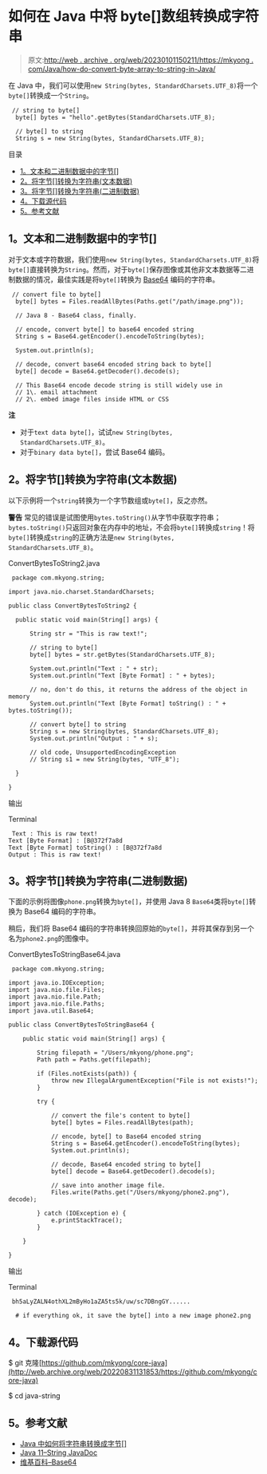 # 如何在 Java 中将 byte[]数组转换成字符串

> 原文:[http://web . archive . org/web/20230101150211/https://mkyong . com/Java/how-do-convert-byte-array-to-string-in-Java/](http://web.archive.org/web/20230101150211/https://mkyong.com/java/how-do-convert-byte-array-to-string-in-java/)

在 Java 中，我们可以使用`new String(bytes, StandardCharsets.UTF_8)`将一个`byte[]`转换成一个`String`。

```
 // string to byte[]
  byte[] bytes = "hello".getBytes(StandardCharsets.UTF_8);

  // byte[] to string
  String s = new String(bytes, StandardCharsets.UTF_8); 
```

目录

*   [1。文本和二进制数据中的字节[]](#byte-in-text-and-binary-data)
*   [2。将字节[]转换为字符串(文本数据)](#convert-byte-to-string-text-data)
*   [3。将字节[]转换为字符串(二进制数据)](#convert-byte-to-string-binary-data)
*   [4。下载源代码](#download-source-code)
*   [5。参考文献](#references)

## 1。文本和二进制数据中的字节[]

对于文本或字符数据，我们使用`new String(bytes, StandardCharsets.UTF_8)`将`byte[]`直接转换为`String`。然而，对于`byte[]`保存图像或其他非文本数据等二进制数据的情况，最佳实践是将`byte[]`转换为 [Base64](http://web.archive.org/web/20220831131853/https://en.wikipedia.org/wiki/Base64) 编码的字符串。

```
 // convert file to byte[]
  byte[] bytes = Files.readAllBytes(Paths.get("/path/image.png"));

  // Java 8 - Base64 class, finally.

  // encode, convert byte[] to base64 encoded string
  String s = Base64.getEncoder().encodeToString(bytes);

  System.out.println(s);

  // decode, convert base64 encoded string back to byte[]
  byte[] decode = Base64.getDecoder().decode(s);

  // This Base64 encode decode string is still widely use in
  // 1\. email attachment
  // 2\. embed image files inside HTML or CSS 
```

**注**

*   对于`text data byte[]`，试试`new String(bytes, StandardCharsets.UTF_8)`。
*   对于`binary data byte[]`，尝试 Base64 编码。

## 2。将字节[]转换为字符串(文本数据)

以下示例将一个`string`转换为一个字节数组或`byte[]`，反之亦然。

**警告**
常见的错误是试图使用`bytes.toString()`从字节中获取字符串；`bytes.toString()`只返回对象在内存中的地址，不会将`byte[]`转换成`string`！将`byte[]`转换成`string`的正确方法是`new String(bytes, StandardCharsets.UTF_8)`。

ConvertBytesToString2.java

```
 package com.mkyong.string;

import java.nio.charset.StandardCharsets;

public class ConvertBytesToString2 {

  public static void main(String[] args) {

      String str = "This is raw text!";

      // string to byte[]
      byte[] bytes = str.getBytes(StandardCharsets.UTF_8);

      System.out.println("Text : " + str);
      System.out.println("Text [Byte Format] : " + bytes);

      // no, don't do this, it returns the address of the object in memory
      System.out.println("Text [Byte Format] toString() : " + bytes.toString());

      // convert byte[] to string
      String s = new String(bytes, StandardCharsets.UTF_8);
      System.out.println("Output : " + s);

      // old code, UnsupportedEncodingException
      // String s1 = new String(bytes, "UTF_8");

  }

} 
```

输出

Terminal

```
 Text : This is raw text!
Text [Byte Format] : [B@372f7a8d
Text [Byte Format] toString() : [B@372f7a8d
Output : This is raw text! 
```

## 3。将字节[]转换为字符串(二进制数据)

下面的示例将图像`phone.png`转换为`byte[]`，并使用 Java 8 `Base64`类将`byte[]`转换为 Base64 编码的字符串。

稍后，我们将 Base64 编码的字符串转换回原始的`byte[]`，并将其保存到另一个名为`phone2.png`的图像中。

ConvertBytesToStringBase64.java

```
 package com.mkyong.string;

import java.io.IOException;
import java.nio.file.Files;
import java.nio.file.Path;
import java.nio.file.Paths;
import java.util.Base64;

public class ConvertBytesToStringBase64 {

    public static void main(String[] args) {

        String filepath = "/Users/mkyong/phone.png";
        Path path = Paths.get(filepath);

        if (Files.notExists(path)) {
            throw new IllegalArgumentException("File is not exists!");
        }

        try {

            // convert the file's content to byte[]
            byte[] bytes = Files.readAllBytes(path);

            // encode, byte[] to Base64 encoded string
            String s = Base64.getEncoder().encodeToString(bytes);
            System.out.println(s);

            // decode, Base64 encoded string to byte[]
            byte[] decode = Base64.getDecoder().decode(s);

            // save into another image file.
            Files.write(Paths.get("/Users/mkyong/phone2.png"), decode);

        } catch (IOException e) {
            e.printStackTrace();
        }

    }

} 
```

输出

Terminal

```
 bh5aLyZALN4othXL2mByHo1aZA5ts5k/uw/sc7DBngGY......

  # if everything ok, it save the byte[] into a new image phone2.png 
```

## 4。下载源代码

$ git 克隆[https://github.com/mkyong/core-java](http://web.archive.org/web/20220831131853/https://github.com/mkyong/core-java)

$ cd java-string

## 5。参考文献

*   [Java 中如何将字符串转换成字节[]](/web/20220831131853/https://mkyong.com/java/how-do-convert-string-to-byte-in-java/)
*   [Java 11–String JavaDoc](http://web.archive.org/web/20220831131853/https://docs.oracle.com/en/java/javase/11/docs/api/java.base/java/lang/String.html)
*   [维基百科–Base64](http://web.archive.org/web/20220831131853/https://en.wikipedia.org/wiki/Base64)

<input type="hidden" id="mkyong-current-postId" value="1053">